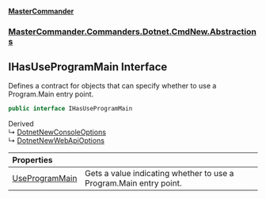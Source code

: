 #### [MasterCommander](MasterCommander.md 'MasterCommander')
### [MasterCommander.Commanders.Dotnet.CmdNew.Abstractions](MasterCommander.Commanders.Dotnet.CmdNew.Abstractions.md 'MasterCommander.Commanders.Dotnet.CmdNew.Abstractions')

## IHasUseProgramMain Interface

Defines a contract for objects that can specify whether to use a Program.Main entry point.

```csharp
public interface IHasUseProgramMain
```

Derived  
&#8627; [DotnetNewConsoleOptions](DotnetNewConsoleOptions.md 'MasterCommander.Commanders.Dotnet.CmdNew.Options.DotnetNewConsoleOptions')  
&#8627; [DotnetNewWebApiOptions](DotnetNewWebApiOptions.md 'MasterCommander.Commanders.Dotnet.CmdNew.Options.DotnetNewWebApiOptions')

| Properties | |
| :--- | :--- |
| [UseProgramMain](IHasUseProgramMain.UseProgramMain.md 'MasterCommander.Commanders.Dotnet.CmdNew.Abstractions.IHasUseProgramMain.UseProgramMain') | Gets a value indicating whether to use a Program.Main entry point. |
